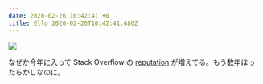 ```yaml
---
date: 2020-02-26 10:42:41 +0
title: Ello 2020-02-26T10:42:41.486Z
---
```

![](https://assets3.ello.co/uploads/asset/attachment/10982620/ello-optimized-f3772734.jpg)

なぜか今年に入って Stack Overflow の <a href='https://stackoverflow.com/users/124820/torus'>reputation</a> が増えてる。もう数年ほったらかしなのに。


